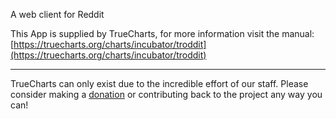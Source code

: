 A web client for Reddit

This App is supplied by TrueCharts, for more information visit the manual: [https://truecharts.org/charts/incubator/troddit](https://truecharts.org/charts/incubator/troddit)

---

TrueCharts can only exist due to the incredible effort of our staff.
Please consider making a [donation](https://truecharts.org/about/sponsor) or contributing back to the project any way you can!
